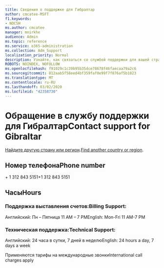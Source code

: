 ```yaml
---
title: Сведения о поддержке для Гибралтар
author: cmcatee-MSFT
f1.keywords:
- NOCSH
ms.author: cmcatee
manager: mnirkhe
audience: Admin
ms.topic: reference
ms.service: o365-administration
ms.collection: Adm_Support
localization_priority: Normal
description: Узнайте, как связаться со службой поддержки для вашей страны или региона.
ROBOTS: NOINDEX, NOFOLLOW
ms.openlocfilehash: f91029c1c39b95b35dce78678f46faecaa79a2c6
ms.sourcegitcommit: 812aab5f58eed4bf359faf0e99f7f876af5b1023
ms.translationtype: MT
ms.contentlocale: ru-RU
ms.lasthandoff: 03/02/2020
ms.locfileid: "42358730"
---
```

# <a name="contact-support-for-gibraltar"></a><span data-ttu-id="29537-103">Обращение в службу поддержки для Гибралтар</span><span class="sxs-lookup"><span data-stu-id="29537-103">Contact support for Gibraltar</span></span>

<span data-ttu-id="29537-104">[Найдите другую страну или регион](../contact-support-for-business-products.md).</span><span class="sxs-lookup"><span data-stu-id="29537-104">[Find another country or region](../contact-support-for-business-products.md).</span></span>

## <a name="phone-number"></a><span data-ttu-id="29537-105">Номер телефона</span><span class="sxs-lookup"><span data-stu-id="29537-105">Phone number</span></span>
<span data-ttu-id="29537-106">+ 1 312 843 5151</span><span class="sxs-lookup"><span data-stu-id="29537-106">+1 312 843 5151</span></span>

## <a name="hours"></a><span data-ttu-id="29537-107">Часы</span><span class="sxs-lookup"><span data-stu-id="29537-107">Hours</span></span>
### <a name="billing-support"></a><span data-ttu-id="29537-108">Поддержка выставления счетов:</span><span class="sxs-lookup"><span data-stu-id="29537-108">Billing Support:</span></span>

<span data-ttu-id="29537-109">Английский: Пн – Пятница 11 AM – 7 PM</span><span class="sxs-lookup"><span data-stu-id="29537-109">English: Mon-Fri 11 AM-7 PM</span></span>

### <a name="technical-support"></a><span data-ttu-id="29537-110">Техническая поддержка:</span><span class="sxs-lookup"><span data-stu-id="29537-110">Technical Support:</span></span>

<span data-ttu-id="29537-111">Английский: 24 часа в сутки, 7 дней в неделю</span><span class="sxs-lookup"><span data-stu-id="29537-111">English: 24 hours a day, 7 days a week</span></span>

<span data-ttu-id="29537-112">Применяются тарифы на международные звонки</span><span class="sxs-lookup"><span data-stu-id="29537-112">International call charges apply</span></span>
